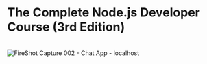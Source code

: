 # The Complete Node.js Developer Course (3rd Edition)
<br>![FireShot Capture 002 - Chat App - localhost](https://user-images.githubusercontent.com/61974319/193168502-10cd7129-3491-4057-a013-7b7a98bd543f.png)
